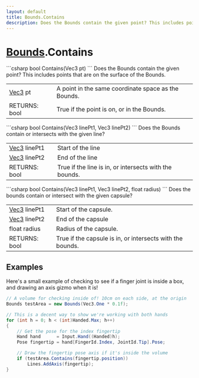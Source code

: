 ```yaml
---
layout: default
title: Bounds.Contains
description: Does the Bounds contain the given point? This includes points that are on the surface of the Bounds.
---
```

# [Bounds]({{site.url}}/Pages/StereoKit/Bounds.html).Contains

<div class='signature' markdown='1'>
```csharp
bool Contains(Vec3 pt)
```
Does the Bounds contain the given point? This includes
points that are on the surface of the Bounds.
</div>

|  |  |
|--|--|
|[Vec3]({{site.url}}/Pages/StereoKit/Vec3.html) pt|A point in the same coordinate space as the             Bounds.|
|RETURNS: bool|True if the point is on, or in the Bounds.|

<div class='signature' markdown='1'>
```csharp
bool Contains(Vec3 linePt1, Vec3 linePt2)
```
Does the Bounds contain or intersects with the given line?
</div>

|  |  |
|--|--|
|[Vec3]({{site.url}}/Pages/StereoKit/Vec3.html) linePt1|Start of the line|
|[Vec3]({{site.url}}/Pages/StereoKit/Vec3.html) linePt2|End of the line|
|RETURNS: bool|True if the line is in, or intersects with the bounds.|

<div class='signature' markdown='1'>
```csharp
bool Contains(Vec3 linePt1, Vec3 linePt2, float radius)
```
Does the bounds contain or intersect with the given
capsule?
</div>

|  |  |
|--|--|
|[Vec3]({{site.url}}/Pages/StereoKit/Vec3.html) linePt1|Start of the capsule.|
|[Vec3]({{site.url}}/Pages/StereoKit/Vec3.html) linePt2|End of the capsule|
|float radius|Radius of the capsule.|
|RETURNS: bool|True if the capsule is in, or intersects with the bounds.|





## Examples

Here's a small example of checking to see if a finger joint is inside
a box, and drawing an axis gizmo when it is!
```csharp
// A volume for checking inside of! 10cm on each side, at the origin
Bounds testArea = new Bounds(Vec3.One * 0.1f);

// This is a decent way to show we're working with both hands
for (int h = 0; h < (int)Handed.Max; h++)
{
	// Get the pose for the index fingertip
	Hand hand      = Input.Hand((Handed)h);
	Pose fingertip = hand[FingerId.Index, JointId.Tip].Pose;

	// Draw the fingertip pose axis if it's inside the volume
	if (testArea.Contains(fingertip.position))
		Lines.AddAxis(fingertip);
}
```

